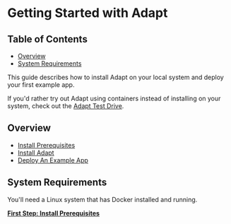 # Getting Started with Adapt
<!-- START doctoc generated TOC please keep comment here to allow auto update -->
<!-- DON'T EDIT THIS SECTION, INSTEAD RE-RUN doctoc TO UPDATE -->
## Table of Contents

- [Overview](#overview)
- [System Requirements](#system-requirements)

<!-- END doctoc generated TOC please keep comment here to allow auto update -->

This guide describes how to install Adapt on your local system and deploy
your first example app.

If you'd rather try out Adapt using containers instead of installing on your
system, check out the [Adapt Test Drive](docs/test_drive.md).

## Overview

* [Install Prerequisites](docs/gsg/prerequisites.md)
* [Install Adapt](docs/gsg/installing.md)
* [Deploy An Example App](docs/gsg/deploy_example.md)

## System Requirements

You'll need a Linux system that has Docker installed and running.

**[First Step: Install Prerequisites](docs/gsg/prerequisites.md)**
